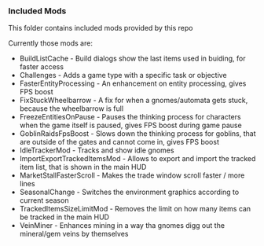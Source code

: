 ### Included Mods
This folder contains included mods provided by this repo

Currently those mods are:
- BuildListCache - Build dialogs show the last items used in buiding, for faster access
- Challenges - Adds a game type with a specific task or objective
- FasterEntityProcessing - An enhancement on entity processing, gives FPS boost
- FixStuckWheelbarrow - A fix for when a gnomes/automata gets stuck, because the wheelbarrow is full
- FreezeEntitiesOnPause - Pauses the thinking process for characters when the game itself is paused, gives FPS boost during game pause
- GoblinRaidsFpsBoost - Slows down the thinking process for goblins, that are outside of the gates and cannot come in, gives FPS boost
- IdleTrackerMod - Tracks and show idle gnomes
- ImportExportTrackedItemsMod - Allows to export and import the tracked item list, that is shown in the main HUD
- MarketStallFasterScroll - Makes the trade window scroll faster / more lines
- SeasonalChange - Switches the environment graphics according to current season 
- TrackedItemsSizeLimitMod - Removes the limit on how many items can be tracked in the main HUD
- VeinMiner - Enhances mining in a way tha gnomes digg out the mineral/gem veins by themselves